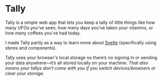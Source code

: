 # Tally

Tally is a simple web app that lets you keep a tally of little things like how many UFOs you’ve seen, how many days you’ve taken your vitamins, or how many coffees you’ve had today.

I made Tally partly as a way to learn more about [Svelte](https://svelte.dev) (specifically using stores and components).

Tally uses your browser's local storage so there’s no signing in or sending your data anywhere—it’s all stored locally on your machine. _That also means your tallys don’t come with you if you switch devices/browsers or clear your storage._
